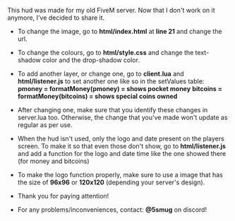This hud was made for my old FiveM server. Now that I don't work on it anymore, I've decided to share it.

- To change the image, go to **html/index.html** at **line 21** and change the url.
- To change the colours, go to **html/style.css** and change the text-shadow color and the drop-shadow color.
- To add another layer, or change one, go to **client.lua** and **html/listener.js** to set another one like so in the setValues table:
**pmoney = formatMoney(pmoney) = shows pocket money**
**bitcoins = formatMoney(bitcoins) = shows special coins owned**
- After changing one, make sure that you identify these changes in server.lua too. Otherwise, the change that you've made won't update as regular as per use.

- When the hud isn't used, only the logo and date present on the players screen. To make it so that even those don't show, go to **html/listener.js** and add a function for the logo and date time like the one showed there (for money and bitcoins)
- To make the logo function properly, make sure to use a image that has the size of **96x96** or **120x120** (depending your server's design). 

- Thank you for paying attention!

- For any problems/inconveniences, contact: **@5smug** on discord!
